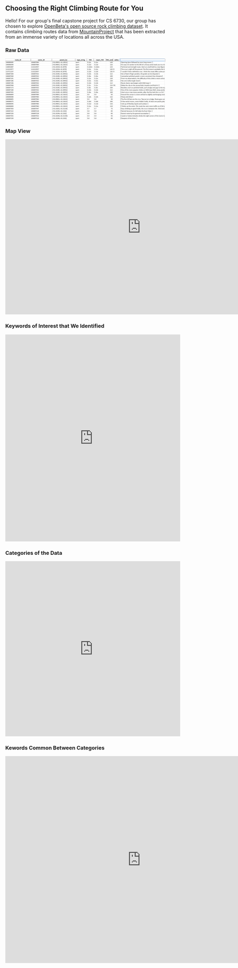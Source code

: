 ## Choosing the Right Climbing Route for You

Hello! For our group's final capstone project for CS 6730, our group has chosen to explore [OpenBeta's open source rock climbing dataset](https://github.com/OpenBeta/climbing-data). It contains climbing routes data from [MountainProject](https://www.mountainproject.com/) that has been extracted from an immense variety of locations all across the USA.




### Raw Data
![](raw_data.jpg)

### Map View

<iframe seamless frameborder="0" src="https://public.tableau.com/views/map_routes/Dashboard1?:language=en-US&embed=yes&:display_count=yes&:showVizHome=no" width = '850' height = '550' scrolling='yes' ></iframe>    


### Keywords of Interest that We Identified

<iframe seamless frameborder="0" src="https://public.tableau.com/views/keywords_frequency/Dashboard1?:language=en-US&embed=yes&:display_count=yes&:showVizHome=no" width = '550' height = '650' scrolling='yes' ></iframe> 

### Categories of the Data

<iframe seamless frameborder="0" src="https://public.tableau.com/views/climbinganalysis2/Dashboard1?:language=en-US&embed=yes&:display_count=yes&:showVizHome=no" width = '550' height = '550' scrolling='yes' ></iframe> 


### Kewords Common Between Categories


<iframe seamless frameborder="0" src="https://public.tableau.com/views/climbinganalysis2/Dashboard2?:language=en-US&embed=yes&:display_count=yes&:showVizHome=no" width = '850' height = '650' scrolling='yes' ></iframe>    